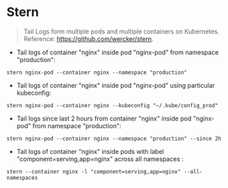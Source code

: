 # Stern

> Tail Logs form multiple pods and multiple containers on Kubernetes.
> Reference: <https://github.com/wercker/stern>.

- Tail logs of container "nginx" inside pod "nginx-pod" from namespace "production":

`stern nginx-pod --container nginx --namespace "production"`

- Tail logs of container "nginx" inside pod "nginx-pod" using particular kubeconfig:

`stern nginx-pod --container nginx --kubeconfig "~/.kube/config_prod"`

- Tail logs since last 2 hours from container "nginx" inside pod "nginx-pod" from namespace "production":

`stern nginx-pod --container nginx --namespace "production" --since 2h`

- Tail logs of container "nginx" inside pods with label "component=serving,app=nginx" across all namespaces :

`stern --container nginx -l "component=serving,app=nginx" --all-namespaces`

